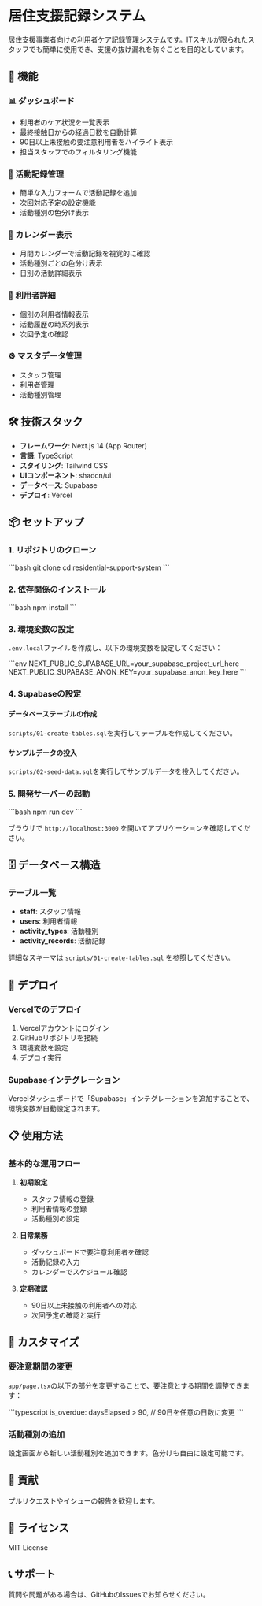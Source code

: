 # 居住支援記録システム

居住支援事業者向けの利用者ケア記録管理システムです。ITスキルが限られたスタッフでも簡単に使用でき、支援の抜け漏れを防ぐことを目的としています。

## 🚀 機能

### 📊 ダッシュボード
- 利用者のケア状況を一覧表示
- 最終接触日からの経過日数を自動計算
- 90日以上未接触の要注意利用者をハイライト表示
- 担当スタッフでのフィルタリング機能

### 📝 活動記録管理
- 簡単な入力フォームで活動記録を追加
- 次回対応予定の設定機能
- 活動種別の色分け表示

### 📅 カレンダー表示
- 月間カレンダーで活動記録を視覚的に確認
- 活動種別ごとの色分け表示
- 日別の活動詳細表示

### 👥 利用者詳細
- 個別の利用者情報表示
- 活動履歴の時系列表示
- 次回予定の確認

### ⚙️ マスタデータ管理
- スタッフ管理
- 利用者管理
- 活動種別管理

## 🛠️ 技術スタック

- **フレームワーク**: Next.js 14 (App Router)
- **言語**: TypeScript
- **スタイリング**: Tailwind CSS
- **UIコンポーネント**: shadcn/ui
- **データベース**: Supabase
- **デプロイ**: Vercel

## 📦 セットアップ

### 1. リポジトリのクローン

\`\`\`bash
git clone <repository-url>
cd residential-support-system
\`\`\`

### 2. 依存関係のインストール

\`\`\`bash
npm install
\`\`\`

### 3. 環境変数の設定

`.env.local`ファイルを作成し、以下の環境変数を設定してください：

\`\`\`env
NEXT_PUBLIC_SUPABASE_URL=your_supabase_project_url_here
NEXT_PUBLIC_SUPABASE_ANON_KEY=your_supabase_anon_key_here
\`\`\`

### 4. Supabaseの設定

#### データベーステーブルの作成

`scripts/01-create-tables.sql`を実行してテーブルを作成してください。

#### サンプルデータの投入

`scripts/02-seed-data.sql`を実行してサンプルデータを投入してください。

### 5. 開発サーバーの起動

\`\`\`bash
npm run dev
\`\`\`

ブラウザで `http://localhost:3000` を開いてアプリケーションを確認してください。

## 🗄️ データベース構造

### テーブル一覧

- **staff**: スタッフ情報
- **users**: 利用者情報
- **activity_types**: 活動種別
- **activity_records**: 活動記録

詳細なスキーマは `scripts/01-create-tables.sql` を参照してください。

## 🚀 デプロイ

### Vercelでのデプロイ

1. Vercelアカウントにログイン
2. GitHubリポジトリを接続
3. 環境変数を設定
4. デプロイ実行

### Supabaseインテグレーション

Vercelダッシュボードで「Supabase」インテグレーションを追加することで、環境変数が自動設定されます。

## 📋 使用方法

### 基本的な運用フロー

1. **初期設定**
   - スタッフ情報の登録
   - 利用者情報の登録
   - 活動種別の設定

2. **日常業務**
   - ダッシュボードで要注意利用者を確認
   - 活動記録の入力
   - カレンダーでスケジュール確認

3. **定期確認**
   - 90日以上未接触の利用者への対応
   - 次回予定の確認と実行

## 🔧 カスタマイズ

### 要注意期間の変更

`app/page.tsx`の以下の部分を変更することで、要注意とする期間を調整できます：

\`\`\`typescript
is_overdue: daysElapsed > 90, // 90日を任意の日数に変更
\`\`\`

### 活動種別の追加

設定画面から新しい活動種別を追加できます。色分けも自由に設定可能です。

## 🤝 貢献

プルリクエストやイシューの報告を歓迎します。

## 📄 ライセンス

MIT License

## 📞 サポート

質問や問題がある場合は、GitHubのIssuesでお知らせください。
